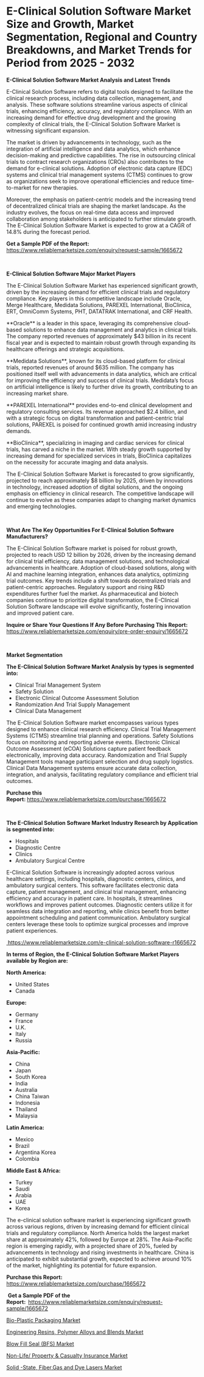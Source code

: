 <p><h1>E-Clinical Solution Software Market Size and Growth, Market Segmentation, Regional and Country Breakdowns, and Market Trends for Period from 2025 -  2032</h1></p><p><strong>E-Clinical Solution Software Market Analysis and Latest Trends</strong></p>
<p><p>E-Clinical Solution Software refers to digital tools designed to facilitate the clinical research process, including data collection, management, and analysis. These software solutions streamline various aspects of clinical trials, enhancing efficiency, accuracy, and regulatory compliance. With an increasing demand for effective drug development and the growing complexity of clinical trials, the E-Clinical Solution Software Market is witnessing significant expansion.</p><p>The market is driven by advancements in technology, such as the integration of artificial intelligence and data analytics, which enhance decision-making and predictive capabilities. The rise in outsourcing clinical trials to contract research organizations (CROs) also contributes to the demand for e-clinical solutions. Adoption of electronic data capture (EDC) systems and clinical trial management systems (CTMS) continues to grow as organizations seek to improve operational efficiencies and reduce time-to-market for new therapies.</p><p>Moreover, the emphasis on patient-centric models and the increasing trend of decentralized clinical trials are shaping the market landscape. As the industry evolves, the focus on real-time data access and improved collaboration among stakeholders is anticipated to further stimulate growth. The E-Clinical Solution Software Market is expected to grow at a CAGR of 14.8% during the forecast period.</p></p>
<p><strong>Get a Sample PDF of the Report:&nbsp;</strong> <a href="https://www.reliablemarketsize.com/enquiry/request-sample/1665672?utm_campaign=1998&utm_medium=2&utm_source=Github&utm_content=ia&utm_term=23032025&utm_id=e-clinical-solution-software">https://www.reliablemarketsize.com/enquiry/request-sample/1665672</a></p>
<p>&nbsp;</p>
<p><strong>E-Clinical Solution Software Major Market Players</strong></p>
<p><p>The E-Clinical Solution Software Market has experienced significant growth, driven by the increasing demand for efficient clinical trials and regulatory compliance. Key players in this competitive landscape include Oracle, Merge Healthcare, Medidata Solutions, PAREXEL International, BioClinica, ERT, OmniComm Systems, PHT, DATATRAK International, and CRF Health.</p><p>**Oracle** is a leader in this space, leveraging its comprehensive cloud-based solutions to enhance data management and analytics in clinical trials. The company reported revenues of approximately $43 billion in its recent fiscal year and is expected to maintain robust growth through expanding its healthcare offerings and strategic acquisitions.</p><p>**Medidata Solutions**, known for its cloud-based platform for clinical trials, reported revenues of around $635 million. The company has positioned itself well with advancements in data analytics, which are critical for improving the efficiency and success of clinical trials. Medidata’s focus on artificial intelligence is likely to further drive its growth, contributing to an increasing market share.</p><p>**PAREXEL International** provides end-to-end clinical development and regulatory consulting services. Its revenue approached $2.4 billion, and with a strategic focus on digital transformation and patient-centric trial solutions, PAREXEL is poised for continued growth amid increasing industry demands.</p><p>**BioClinica**, specializing in imaging and cardiac services for clinical trials, has carved a niche in the market. With steady growth supported by increasing demand for specialized services in trials, BioClinica capitalizes on the necessity for accurate imaging and data analysis.</p><p>The E-Clinical Solution Software Market is forecasted to grow significantly, projected to reach approximately $8 billion by 2025, driven by innovations in technology, increased adoption of digital solutions, and the ongoing emphasis on efficiency in clinical research. The competitive landscape will continue to evolve as these companies adapt to changing market dynamics and emerging technologies.</p></p>
<p>&nbsp;</p>
<p><strong>What Are The Key Opportunities For E-Clinical Solution Software Manufacturers?</strong></p>
<p><p>The E-Clinical Solution Software market is poised for robust growth, projected to reach USD 12 billion by 2026, driven by the increasing demand for clinical trial efficiency, data management solutions, and technological advancements in healthcare. Adoption of cloud-based solutions, along with AI and machine learning integration, enhances data analytics, optimizing trial outcomes. Key trends include a shift towards decentralized trials and patient-centric approaches. Regulatory support and rising R&D expenditures further fuel the market. As pharmaceutical and biotech companies continue to prioritize digital transformation, the E-Clinical Solution Software landscape will evolve significantly, fostering innovation and improved patient care.</p></p>
<p><strong>Inquire or Share Your Questions If Any Before Purchasing This Report:</strong> <a href="https://www.reliablemarketsize.com/enquiry/pre-order-enquiry/1665672?utm_campaign=1998&utm_medium=2&utm_source=Github&utm_content=ia&utm_term=23032025&utm_id=e-clinical-solution-software">https://www.reliablemarketsize.com/enquiry/pre-order-enquiry/1665672</a></p>
<p>&nbsp;</p>
<p><strong>Market Segmentation</strong></p>
<p><strong>The E-Clinical Solution Software Market Analysis by types is segmented into:</strong></p>
<p><ul><li>Clinical Trial Management System</li><li>Safety Solution</li><li>Electronic Clinical Outcome Assessment Solution</li><li>Randomization And Trial Supply Management</li><li>Clinical Data Management</li></ul></p>
<p><p>The E-Clinical Solution Software market encompasses various types designed to enhance clinical research efficiency. Clinical Trial Management Systems (CTMS) streamline trial planning and operations. Safety Solutions focus on monitoring and reporting adverse events. Electronic Clinical Outcome Assessment (eCOA) Solutions capture patient feedback electronically, improving data accuracy. Randomization and Trial Supply Management tools manage participant selection and drug supply logistics. Clinical Data Management systems ensure accurate data collection, integration, and analysis, facilitating regulatory compliance and efficient trial outcomes.</p></p>
<p><strong>Purchase this Report:&nbsp;</strong><a href="https://www.reliablemarketsize.com/purchase/1665672?utm_campaign=1998&utm_medium=2&utm_source=Github&utm_content=ia&utm_term=23032025&utm_id=e-clinical-solution-software">https://www.reliablemarketsize.com/purchase/1665672</a></p>
<p>&nbsp;</p>
<p><strong>The E-Clinical Solution Software Market Industry Research by Application is segmented into:</strong></p>
<p><ul><li>Hospitals</li><li>Diagnostic Centre</li><li>Clinics</li><li>Ambulatory Surgical Centre</li></ul></p>
<p><p>E-Clinical Solution Software is increasingly adopted across various healthcare settings, including hospitals, diagnostic centers, clinics, and ambulatory surgical centers. This software facilitates electronic data capture, patient management, and clinical trial management, enhancing efficiency and accuracy in patient care. In hospitals, it streamlines workflows and improves patient outcomes. Diagnostic centers utilize it for seamless data integration and reporting, while clinics benefit from better appointment scheduling and patient communication. Ambulatory surgical centers leverage these tools to optimize surgical processes and improve patient experiences.</p></p>
<p><a href="https://www.reliablemarketsize.com/e-clinical-solution-software-r1665672?utm_campaign=1998&utm_medium=2&utm_source=Github&utm_content=ia&utm_term=23032025&utm_id=e-clinical-solution-software">&nbsp;https://www.reliablemarketsize.com/e-clinical-solution-software-r1665672</a></p>
<p><strong>In terms of Region, the E-Clinical Solution Software Market Players available by Region are:</strong></p>
<p>
    <p> <strong> North America: </strong>
        <ul>
            <li>United States</li>
            <li>Canada</li>
        </ul>
        </p> 
    <p> <strong> Europe: </strong>
        <ul>
            <li>Germany</li>
            <li>France</li>
            <li>U.K.</li>
            <li>Italy</li>
            <li>Russia</li>
        </ul>
        </p> 
    <p> <strong> Asia-Pacific: </strong>
        <ul>
            <li>China</li>
            <li>Japan</li>
            <li>South Korea</li>
            <li>India</li>
            <li>Australia</li>
            <li>China Taiwan</li>
            <li>Indonesia</li>
            <li>Thailand</li>
            <li>Malaysia</li>
        </ul>
        </p> 
    <p> <strong> Latin America: </strong>
        <ul>
            <li>Mexico</li>
            <li>Brazil</li>
            <li>Argentina Korea</li>
            <li>Colombia</li>
        </ul>
        </p> 
    <p> <strong> Middle East & Africa: </strong>
        <ul>
            <li>Turkey</li>
            <li>Saudi</li>
            <li>Arabia</li>
            <li>UAE</li>
            <li>Korea</li>
        </ul>
    </p>
    </p>
<p><p>The e-clinical solution software market is experiencing significant growth across various regions, driven by increasing demand for efficient clinical trials and regulatory compliance. North America holds the largest market share at approximately 42%, followed by Europe at 28%. The Asia-Pacific region is emerging rapidly, with a projected share of 20%, fueled by advancements in technology and rising investments in healthcare. China is anticipated to exhibit substantial growth, expected to achieve around 10% of the market, highlighting its potential for future expansion.</p></p>
<p><strong>Purchase this Report: </strong><a href="https://www.reliablemarketsize.com/purchase/1665672?utm_campaign=1998&utm_medium=2&utm_source=Github&utm_content=ia&utm_term=23032025&utm_id=e-clinical-solution-software">https://www.reliablemarketsize.com/purchase/1665672</a></p>
<p>&nbsp;<strong>Get a Sample PDF of the Report:&nbsp;&nbsp;</strong><a href="https://www.reliablemarketsize.com/enquiry/request-sample/1665672?utm_campaign=1998&utm_medium=2&utm_source=Github&utm_content=ia&utm_term=23032025&utm_id=e-clinical-solution-software">https://www.reliablemarketsize.com/enquiry/request-sample/1665672</a></p>
<p><strong></strong></p>
<p><p><a href="https://github.com/gackesaizaze/Market-Research-Report-List-1/blob/main/bio-plastic-packaging-market.md?utm_campaign=1998&utm_medium=2&utm_source=Github&utm_content=ia&utm_term=23032025&utm_id=e-clinical-solution-software">Bio-Plastic Packaging Market</a></p><p><a href="https://github.com/anejaryaan8m/Market-Research-Report-List-1/blob/main/engineering-resins-polymer-alloys-and-blends-market.md?utm_campaign=1998&utm_medium=2&utm_source=Github&utm_content=ia&utm_term=23032025&utm_id=e-clinical-solution-software">Engineering Resins, Polymer Alloys and Blends Market</a></p><p><a href="https://github.com/neilycalanww/Market-Research-Report-List-1/blob/main/blow-fill-seal-bfs-market.md?utm_campaign=1998&utm_medium=2&utm_source=Github&utm_content=ia&utm_term=23032025&utm_id=e-clinical-solution-software">Blow Fill Seal (BFS) Market</a></p><p><a href="https://github.com/izetajhazuga/Market-Research-Report-List-1/blob/main/non-life-property-casualty-insurance-market.md?utm_campaign=1998&utm_medium=2&utm_source=Github&utm_content=ia&utm_term=23032025&utm_id=e-clinical-solution-software">Non-Life/ Property & Casualty Insurance Market</a></p><p><a href="https://github.com/keolalelekr8/Market-Research-Report-List-1/blob/main/solid-state-fibergas-and-dye-lasers-market.md?utm_campaign=1998&utm_medium=2&utm_source=Github&utm_content=ia&utm_term=23032025&utm_id=e-clinical-solution-software">Solid -State, Fiber,Gas and Dye Lasers Market</a></p></p>